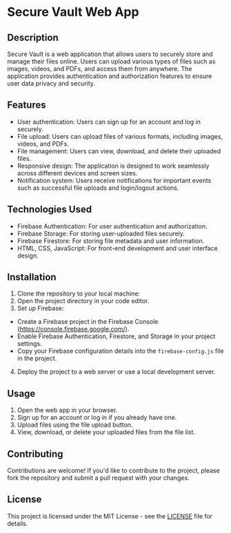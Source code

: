 # Secure Vault Web App

## Description
Secure Vault is a web application that allows users to securely store and manage their files online. Users can upload various types of files such as images, videos, and PDFs, and access them from anywhere. The application provides authentication and authorization features to ensure user data privacy and security.

## Features
- User authentication: Users can sign up for an account and log in securely.
- File upload: Users can upload files of various formats, including images, videos, and PDFs.
- File management: Users can view, download, and delete their uploaded files.
- Responsive design: The application is designed to work seamlessly across different devices and screen sizes.
- Notification system: Users receive notifications for important events such as successful file uploads and login/logout actions.

## Technologies Used
- Firebase Authentication: For user authentication and authorization.
- Firebase Storage: For storing user-uploaded files securely.
- Firebase Firestore: For storing file metadata and user information.
- HTML, CSS, JavaScript: For front-end development and user interface design.

## Installation
1. Clone the repository to your local machine:
2. Open the project directory in your code editor.
3. Set up Firebase:
- Create a Firebase project in the Firebase Console (https://console.firebase.google.com/).
- Enable Firebase Authentication, Firestore, and Storage in your project settings.
- Copy your Firebase configuration details into the `firebase-config.js` file in the project.
4. Deploy the project to a web server or use a local development server.

## Usage
1. Open the web app in your browser.
2. Sign up for an account or log in if you already have one.
3. Upload files using the file upload button.
4. View, download, or delete your uploaded files from the file list.

## Contributing
Contributions are welcome! If you'd like to contribute to the project, please fork the repository and submit a pull request with your changes.

## License
This project is licensed under the MIT License - see the [LICENSE](LICENSE) file for details.
